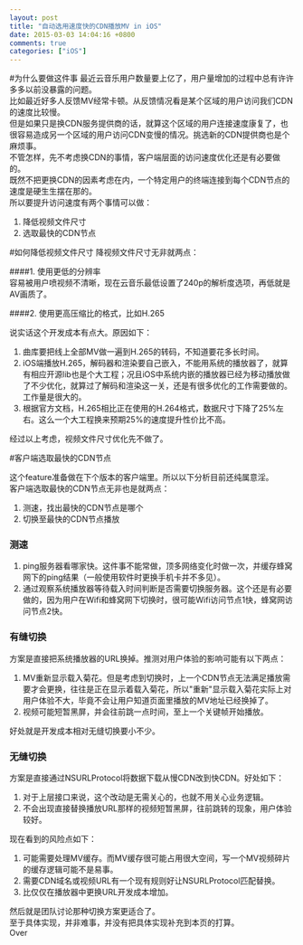 ```yaml
---
layout: post
title: "自动选用速度快的CDN播放MV in iOS"
date: 2015-03-03 14:04:16 +0800
comments: true
categories: ["iOS"]
---
```


#为什么要做这件事
最近云音乐用户数量要上亿了，用户量增加的过程中总有许许多多以前没暴露的问题。  
比如最近好多人反馈MV经常卡顿。从反馈情况看是某个区域的用户访问我们CDN的速度比较慢。    
但是如果只是换CDN服务提供商的话，就算这个区域的用户连接速度康复了，也很容易造成另一个区域的用户访问CDN变慢的情况。挑选新的CDN提供商也是个麻烦事。  
不管怎样，先不考虑换CDN的事情，客户端层面的访问速度优化还是有必要做的。  
既然不把更换CDN的因素考虑在内，一个特定用户的终端连接到每个CDN节点的速度是硬生生摆在那的。  
所以要提升访问速度有两个事情可以做：  

1. 降低视频文件尺寸
2. 选取最快的CDN节点

<!--more-->

#如何降低视频文件尺寸
降视频文件尺寸无非就两点：  

####1. 使用更低的分辨率  
容易被用户喷视频不清晰，现在云音乐最低设置了240p的解析度选项，再低就是AV画质了。  

####2. 使用更高压缩比的格式，比如H.265  

说实话这个开发成本有点大。原因如下：  

1. 曲库要把线上全部MV做一遍到H.265的转码，不知道要花多长时间。  
2. iOS端播放H.265，解码器和渲染要自己嵌入，不能用系统的播放器了，就算有相应开源lib也是个大工程；况且iOS中系统内嵌的播放器已经为移动播放做了不少优化，就算过了解码和渲染这一关，还是有很多优化的工作需要做的。工作量是很大的。  
3. 根据官方文档，H.265相比正在使用的H.264格式，数据尺寸下降了25%左右。这么一个大工程换来预期25%的速度提升性价比不高。

经过以上考虑，视频文件尺寸优化先不做了。

#客户端选取最快的CDN节点

这个feature准备做在下个版本的客户端里。所以以下分析目前还纯属意淫。  
客户端选取最快的CDN节点无非也是就两点：  

1. 测速，找出最快的CDN节点是哪个  
2. 切换至最快的CDN节点播放

### 测速

1. ping服务器看哪家快。这件事不能常做，顶多网络变化时做一次，并缓存蜂窝网下的ping结果（一般使用软件时更换手机卡并不多见）。
2. 通过观察系统播放器等待载入时间判断是否需要切换服务器。这个还是有必要做的，因为用户在Wifi和蜂窝网下切换时，很可能Wifi访问节点1快，蜂窝网访问节点2快。

### 有缝切换
方案是直接把系统播放器的URL换掉。推测对用户体验的影响可能有以下两点：  

1. MV重新显示载入菊花。但是考虑到切换时，上一个CDN节点无法满足播放需要才会更换，往往是正在显示着载入菊花，所以"重新"显示载入菊花实际上对用户体验不大，毕竟不会让用户知道页面里播放的MV地址已经换掉了。  
2. 视频可能短暂黑屏，并会往前跳一点时间，至上一个关键帧开始播放。  

好处就是开发成本相对无缝切换要小不少。

### 无缝切换
方案是直接通过NSURLProtocol将数据下载从慢CDN改到快CDN。好处如下：

1. 对于上层接口来说，这个改动是无需关心的，也就不用关心业务逻辑。  
2. 不会出现直接替换播放URL那样的视频短暂黑屏，往前跳转的现象，用户体验较好。  

现在看到的风险点如下：  

1. 可能需要处理MV缓存。而MV缓存很可能占用很大空间，写一个MV视频碎片的缓存逻辑可能不是易事。  
2. 需要CDN域名或视频URL有一个现有规则好让NSURLProtocol匹配替换。
3. 比仅仅在播放器中更换URL开发成本增加。

然后就是团队讨论那种切换方案更适合了。  
至于具体实现，并非难事，并没有把具体实现补充到本页的打算。  
Over
